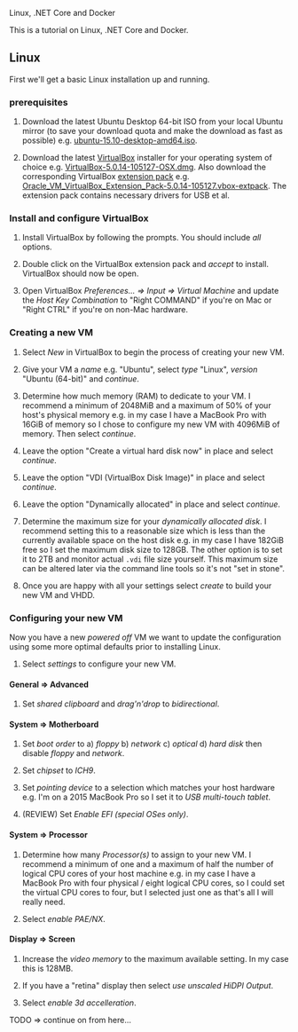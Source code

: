 Linux, .NET Core and Docker

This is a tutorial on Linux, .NET Core and Docker.

## Linux

First we'll get a basic Linux installation up and running.

### prerequisites

1. Download the latest Ubuntu Desktop 64-bit ISO from your local Ubuntu mirror (to save your download quota and make the download as fast as possible) e.g. [ubuntu-15.10-desktop-amd64.iso](?).

2. Download the latest [VirtualBox](?) installer for your operating system of choice e.g. [VirtualBox-5.0.14-105127-OSX.dmg](?). Also download the corresponding VirtualBox [extension pack](?) e.g. [Oracle_VM_VirtualBox_Extension_Pack-5.0.14-105127.vbox-extpack](?). The extension pack contains necessary drivers for USB et al.

### Install and configure VirtualBox

1. Install VirtualBox by following the prompts. You should include _all_ options.

2. Double click on the VirtualBox extension pack and _accept_ to install. VirtualBox should now be open.

3. Open VirtualBox _Preferences... => Input => Virtual Machine_ and update the _Host Key Combination_ to "Right COMMAND" if you're on Mac or "Right CTRL" if you're on non-Mac hardware.

### Creating a new VM

1. Select _New_ in VirtualBox to begin the process of creating your new VM.

2. Give your VM a _name_ e.g. "Ubuntu", select _type_ "Linux", _version_ "Ubuntu (64-bit)" and _continue_.

3. Determine how much memory (RAM) to dedicate to your VM. I recommend a minimum of 2048MiB and a maximum of 50% of your host's physical memory e.g. in my case I have a MacBook Pro with 16GiB of memory so I chose to configure my new VM with 4096MiB of memory. Then select _continue_.

4. Leave the option "Create a virtual hard disk now" in place and select _continue_.

5. Leave the option "VDI (VirtualBox Disk Image)" in place and select _continue_.

6. Leave the option "Dynamically allocated" in place and select _continue_.

7. Determine the maximum size for your _dynamically allocated disk_. I recommend setting this to a reasonable size which is less than the currently available space on the host disk e.g. in my case I have 182GiB free so I set the maximum disk size to 128GB. The other option is to set it to 2TB and monitor actual `.vdi` file size yourself. This maximum size can be altered later via the command line tools so it's not "set in stone".

8. Once you are happy with all your settings select _create_ to build your new VM and VHDD.

### Configuring your new VM

Now you have a new _powered off_ VM we want to update the configuration using some more optimal defaults prior to installing Linux.

1. Select _settings_ to configure your new VM.

#### General => Advanced

1. Set _shared clipboard_ and _drag'n'drop_ to _bidirectional_.

#### System => Motherboard

1. Set _boot order_ to a) _floppy_ b) _network_ c) _optical_ d) _hard disk_ then disable _floppy_ and _network_.

2. Set _chipset_ to _ICH9_.

3. Set _pointing device_ to a selection which matches your host hardware e.g. I'm on a 2015 MacBook Pro so I set it to _USB multi-touch tablet_.

4. (REVIEW) Set _Enable EFI (special OSes only)_.

#### System => Processor

1. Determine how many _Processor(s)_ to assign to your new VM. I recommend a minimum of one and a maximum of half the number of logical CPU cores of your host machine e.g. in my case I have a MacBook Pro with four physical / eight logical CPU cores, so I could set the virtual CPU cores to four, but I selected just one as that's all I will really need.

2. Select _enable PAE/NX_.

#### Display => Screen

1. Increase the _video memory_ to the maximum available setting. In my case this is 128MB.

2. If you have a "retina" display then select _use unscaled HiDPI Output_.

3. Select _enable 3d accelleration_.

TODO => continue on from here...
